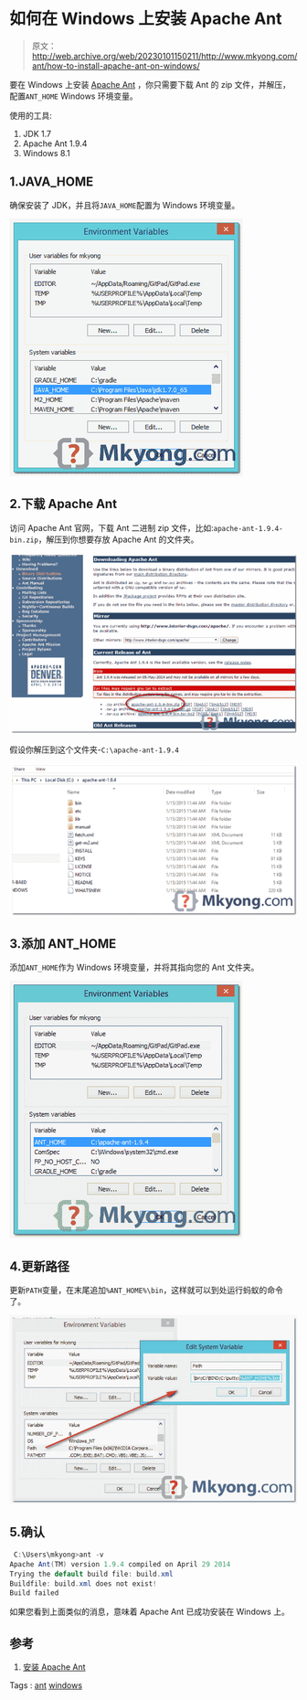 # 如何在 Windows 上安装 Apache Ant

> 原文：<http://web.archive.org/web/20230101150211/http://www.mkyong.com/ant/how-to-install-apache-ant-on-windows/>

要在 Windows 上安装 [Apache Ant](http://web.archive.org/web/20200511132528/http://ant.apache.org/) ，你只需要下载 Ant 的 zip 文件，并解压，配置`ANT_HOME` Windows 环境变量。

使用的工具:

1.  JDK 1.7
2.  Apache Ant 1.9.4
3.  Windows 8.1

## 1.JAVA_HOME

确保安装了 JDK，并且将`JAVA_HOME`配置为 Windows 环境变量。



![install-ant-on-windows-1](img/568b30f8cf4cd83bdb2ea34c93d93cad.png)

## 2.下载 Apache Ant

访问 Apache Ant 官网，下载 Ant 二进制 zip 文件，比如:`apache-ant-1.9.4-bin.zip`，解压到你想要存放 Apache Ant 的文件夹。



![install-ant-on-windows-2](img/aea28836bcfbf16ff96800d3c8bdc237.png)

假设你解压到这个文件夹-`C:\apache-ant-1.9.4`



![install-ant-on-windows-3](img/ba2d644c3f93ccad746357a4969f9e85.png)

## 3.添加 ANT_HOME

添加`ANT_HOME`作为 Windows 环境变量，并将其指向您的 Ant 文件夹。



![install-ant-on-windows-4](img/1f8b6cfec3ea3e009526de4feec88ebc.png)

## 4.更新路径

更新`PATH`变量，在末尾追加`%ANT_HOME%\bin`，这样就可以到处运行蚂蚁的命令了。



![install-ant-on-windows-5](img/4e7cd7741a5d1dd4ac4cef37ad8a952c.png)

## 5.确认

```java
 C:\Users\mkyong>ant -v
Apache Ant(TM) version 1.9.4 compiled on April 29 2014
Trying the default build file: build.xml
Buildfile: build.xml does not exist!
Build failed 
```

如果您看到上面类似的消息，意味着 Apache Ant 已成功安装在 Windows 上。

## 参考

1.  [安装 Apache Ant](http://web.archive.org/web/20200511132528/http://ant.apache.org/manual/install.html)

Tags : [ant](http://web.archive.org/web/20200511132528/https://mkyong.com/tag/ant/) [windows](http://web.archive.org/web/20200511132528/https://mkyong.com/tag/windows/)<input type="hidden" id="mkyong-current-postId" value="13551">
